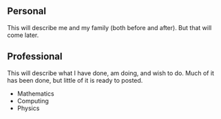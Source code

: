 Personal
--------

This will describe me and my family (both before and after). But that
will come later.

Professional
------------

This will describe what I have done, am doing, and wish to do. Much of
it has been done, but little of it is ready to posted.

-   Mathematics
-   Computing
-   Physics

